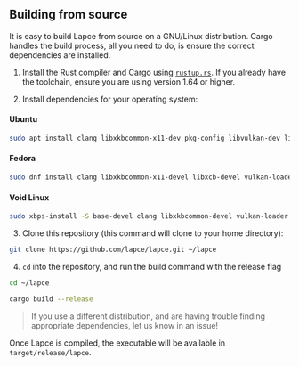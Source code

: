 ## Building from source

It is easy to build Lapce from source on a GNU/Linux distribution. Cargo handles the build process, all you need to do, is ensure the correct dependencies are installed.

1. Install the Rust compiler and Cargo using [`rustup.rs`](https://rustup.rs/). If you already have the toolchain, ensure you are using version 1.64 or higher.

2. Install dependencies for your operating system:

#### Ubuntu
```sh
sudo apt install clang libxkbcommon-x11-dev pkg-config libvulkan-dev libwayland-dev
```
#### Fedora
```sh
sudo dnf install clang libxkbcommon-x11-devel libxcb-devel vulkan-loader-devel wayland-devel
```
#### Void Linux
```sh
sudo xbps-install -S base-devel clang libxkbcommon-devel vulkan-loader wayland-devel
```

3. Clone this repository (this command will clone to your home directory):
```sh
git clone https://github.com/lapce/lapce.git ~/lapce
```

4. `cd` into the repository, and run the build command with the release flag
```sh
cd ~/lapce
```

```sh
cargo build --release
```

> If you use a different distribution, and are having trouble finding appropriate dependencies, let us know in an issue!

Once Lapce is compiled, the executable will be available in `target/release/lapce`.
